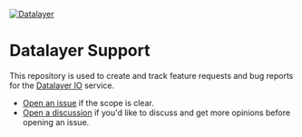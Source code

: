 [![Datalayer](https://assets.datalayer.design/datalayer-25.svg)](https://datalayer.io)

# Datalayer Support

This repository is used to create and track feature requests and bug reports for the [Datalayer IO](https://datalayer.io) service.

- [Open an issue](https://github.com/datalayer/support/issues/new/choose) if the scope is clear.
- [Open a discussion](https://github.com/datalayer/support/discussions/new) if you'd like to discuss and get more opinions before opening an issue.
